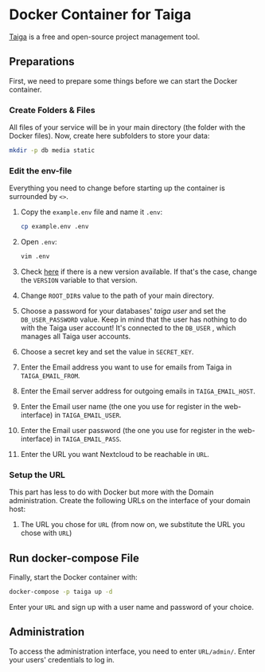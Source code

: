 # Docker Container for Taiga

[Taiga](https://www.taiga.io/) is a free and open-source project management tool.

## Preparations

First, we need to prepare some things before we can start the Docker container.

### Create Folders & Files

All files of your service will be in your main directory (the folder with the Docker files). Now,
create here subfolders to store your data:

``` bash
mkdir -p db media static
```

### Edit the env-file

Everything you need to change before starting up the container is surrounded by `<>`.

1. Copy the `example.env` file and name it `.env`:

    ``` bash
    cp example.env .env
    ```

1. Open `.env`:

    ``` bash
    vim .env
    ```

1. Check [here](https://quay.io/repository/riotkit/taiga?tab=tags) if there is a new version
    available. If that's the case, change the `VERSION` variable to that version.

1. Change `ROOT_DIR`s value to the path of your main directory.

1. Choose a password for your databases' *taiga user* and set the `DB_USER_PASSWORD` value. Keep in
    mind that the user has nothing to do with the Taiga user account! It's connected to the `DB_USER`
    , which manages all Taiga user accounts.

1. Choose a secret key and set the value in `SECRET_KEY`.

1. Enter the Email address you want to use for emails from Taiga in `TAIGA_EMAIL_FROM`.

1. Enter the Email server address for outgoing emails in `TAIGA_EMAIL_HOST`.

1. Enter the Email user name (the one you use for register in the web-interface) in
    `TAIGA_EMAIL_USER`.

1. Enter the Email user password (the one you use for register in the web-interface) in
    `TAIGA_EMAIL_PASS`.

1. Enter the URL you want Nextcloud to be reachable in `URL`.

### Setup the URL

This part has less to do with Docker but more with the Domain administration. Create the following
URLs on the interface of your domain host:

1. The URL you chose for `URL` (from now on, we substitute the URL you chose with `URL`)

## Run docker-compose File

Finally, start the Docker container with:

``` bash
docker-compose -p taiga up -d
```

Enter your `URL` and sign up with a user name and password of your choice.

## Administration

To access the administration interface, you need to enter `URL/admin/`. Enter your users' credentials
to log in.
